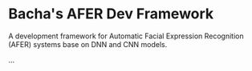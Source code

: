# Bacha's AFER Dev Framework

A development framework for Automatic Facial Expression Recognition (AFER) systems base on DNN and CNN models.

...